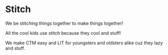 # Stitch

We be stitching things together to make things together!

All the cool kids use stitch because they cool and stuff!

We make CTM easy and LIT for youngsters and oldsters alike cuz they lazy and stuff.